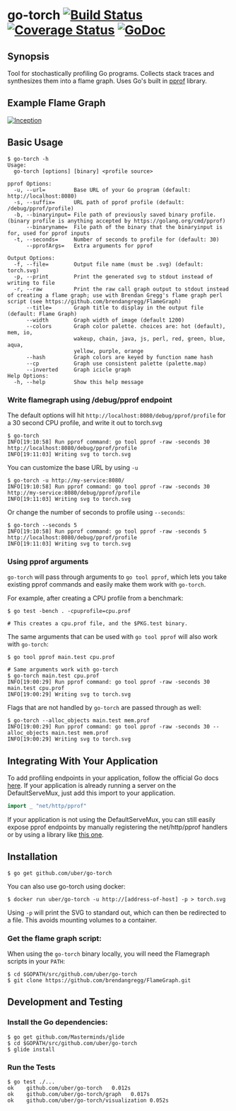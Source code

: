 # go-torch [![Build Status](https://travis-ci.org/uber/go-torch.svg?branch=master)](https://travis-ci.org/uber/go-torch) [![Coverage Status](http://coveralls.io/repos/uber/go-torch/badge.svg?branch=master&service=github)](http://coveralls.io/github/uber/go-torch?branch=master) [![GoDoc](https://godoc.org/github.com/uber/go-torch?status.svg)](https://godoc.org/github.com/uber/go-torch)

## Synopsis

Tool for stochastically profiling Go programs. Collects stack traces and
synthesizes them into a flame graph. Uses Go's built in [pprof][] library.

[pprof]: https://golang.org/pkg/net/http/pprof/

## Example Flame Graph

[![Inception](http://uber.github.io/go-torch/meta.svg)](http://uber.github.io/go-torch/meta.svg)

## Basic Usage

```
$ go-torch -h
Usage:
  go-torch [options] [binary] <profile source>

pprof Options:
  -u, --url=         Base URL of your Go program (default: http://localhost:8080)
  -s, --suffix=      URL path of pprof profile (default: /debug/pprof/profile)
  -b, --binaryinput= File path of previously saved binary profile. (binary profile is anything accepted by https://golang.org/cmd/pprof)
      --binaryname=  File path of the binary that the binaryinput is for, used for pprof inputs
  -t, --seconds=     Number of seconds to profile for (default: 30)
      --pprofArgs=   Extra arguments for pprof

Output Options:
  -f, --file=        Output file name (must be .svg) (default: torch.svg)
  -p, --print        Print the generated svg to stdout instead of writing to file
  -r, --raw          Print the raw call graph output to stdout instead of creating a flame graph; use with Brendan Gregg's flame graph perl script (see https://github.com/brendangregg/FlameGraph)
      --title=       Graph title to display in the output file (default: Flame Graph)
      --width        Graph width of image (default 1200)
      --colors       Graph color palette. choices are: hot (default), mem, io,
                     wakeup, chain, java, js, perl, red, green, blue, aqua,
                     yellow, purple, orange
      --hash         Graph colors are keyed by function name hash
      --cp           Graph use consistent palette (palette.map)
      --inverted     Graph icicle graph
Help Options:
  -h, --help         Show this help message
```

### Write flamegraph using /debug/pprof endpoint

The default options will hit `http://localhost:8080/debug/pprof/profile` for
a 30 second CPU profile, and write it out to torch.svg

```
$ go-torch
INFO[19:10:58] Run pprof command: go tool pprof -raw -seconds 30 http://localhost:8080/debug/pprof/profile
INFO[19:11:03] Writing svg to torch.svg
```

You can customize the base URL by using `-u`

```
$ go-torch -u http://my-service:8080/
INFO[19:10:58] Run pprof command: go tool pprof -raw -seconds 30 http://my-service:8080/debug/pprof/profile
INFO[19:11:03] Writing svg to torch.svg
```

Or change the number of seconds to profile using `--seconds`:

```
$ go-torch --seconds 5
INFO[19:10:58] Run pprof command: go tool pprof -raw -seconds 5 http://localhost:8080/debug/pprof/profile
INFO[19:11:03] Writing svg to torch.svg
```


### Using pprof arguments

`go-torch` will pass through arguments to `go tool pprof`, which lets you take
existing pprof commands and easily make them work with `go-torch`.

For example, after creating a CPU profile from a benchmark:
```
$ go test -bench . -cpuprofile=cpu.prof

# This creates a cpu.prof file, and the $PKG.test binary.
```

The same arguments that can be used with `go tool pprof` will also work
with `go-torch`:
```
$ go tool pprof main.test cpu.prof

# Same arguments work with go-torch
$ go-torch main.test cpu.prof
INFO[19:00:29] Run pprof command: go tool pprof -raw -seconds 30 main.test cpu.prof
INFO[19:00:29] Writing svg to torch.svg
```


Flags that are not handled by `go-torch` are passed through as well:
```
$ go-torch --alloc_objects main.test mem.prof
INFO[19:00:29] Run pprof command: go tool pprof -raw -seconds 30 --alloc_objects main.test mem.prof
INFO[19:00:29] Writing svg to torch.svg
```

## Integrating With Your Application

To add profiling endpoints in your application, follow the official
Go docs [here][].
If your application is already running a server on the DefaultServeMux,
just add this import to your application.

[here]: https://golang.org/pkg/net/http/pprof/

```go
import _ "net/http/pprof"
```

If your application is not using the DefaultServeMux, you can still easily
expose pprof endpoints by manually registering the net/http/pprof handlers or by
using a library like [this one](https://github.com/e-dard/netbug).

## Installation

```
$ go get github.com/uber/go-torch
```

You can also use go-torch using docker:
```
$ docker run uber/go-torch -u http://[address-of-host] -p > torch.svg
```

Using `-p` will print the SVG to standard out, which can then be redirected
to a file. This avoids mounting volumes to a container.

### Get the flame graph script:

When using the `go-torch` binary locally, you will need the Flamegraph scripts
in your `PATH`:

```
$ cd $GOPATH/src/github.com/uber/go-torch
$ git clone https://github.com/brendangregg/FlameGraph.git
```

## Development and Testing

### Install the Go dependencies:

```
$ go get github.com/Masterminds/glide
$ cd $GOPATH/src/github.com/uber/go-torch
$ glide install
```

### Run the Tests

```
$ go test ./...
ok    github.com/uber/go-torch   0.012s
ok    github.com/uber/go-torch/graph   0.017s
ok    github.com/uber/go-torch/visualization 0.052s
```
